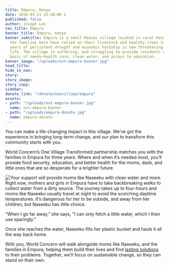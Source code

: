 ```yaml
---
title: Empura, Kenya
date: 2016-03-21 23:38:00 Z
published: false
author: Joseph Lee
nav_title: Empura
banner_title: Empura, Kenya
banner_subtitle: Empura is a small Maasai village located in rural Kenya. For generations,
  the families here have relied on their livestock and healthy crops to survive, but
  years of persistent drought and economic hardship is now threatening their way of
  life. The village is suffering, and struggling to provide residents with the most
  basic of needs—health care, clean water, and access to education.
banner_image: "/uploads/ovt-empura-banner.jpg"
head_title: 
hide_in_nav: 
story: 
story_image: 
story_copy: 
sidebar: 
donate_link: "/donate/onevillage/empura"
assets:
- path: "/uploads/ovt-empura-banner.jpg"
  name: ovt-empura-banner
- path: "/uploads/empura-donate.jpg"
  name: empura-donate
---
```


<p class="large">You can make a life-changing impact in this village. We’ve got the experience in bringing long-term change, and our plan to transform this community starts with you.</p>

World Concern’s One Village Transformed partnership matches you with the families in Empura for three years. Where and when it’s needed most, you’ll provide food security, education, and better health for the moms, dads, and little ones that are so desperate for a brighter future.

<img src="/uploads/empura-donate.jpg" alt="Your support will provide moms like Naseeku with clean water and more." class="small-8 medium-4 large-6 left" /> Right now, mothers and girls in Empura have to take backbreaking walks to collect water from a dirty source. The journey takes up to four-hours and moms like Naseeku usually travel at night to avoid the scorching daytime temperatures. It’s dangerous for her to be outside, and away from her children, but Naseeku has little choice.

“When I go far away,” she says, “I can only fetch a little water, which I then use sparingly.”

Once she reaches the water, Naseeku fills her plastic bucket and hauls it all the way back home.

With you, World Concern will walk alongside moms like Naseeku, and the families in Empura, helping them build their lives and find [lasting solutions](/donate/onevillage/empura) to their problems. Together, we’ll focus on sustainable change, so they can stand on their own.
